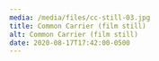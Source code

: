```yaml
---
media: /media/files/cc-still-03.jpg
title: Common Carrier (film still)
alt: Common Carrier (film still)
date: 2020-08-17T17:42:00-0500
---
```


